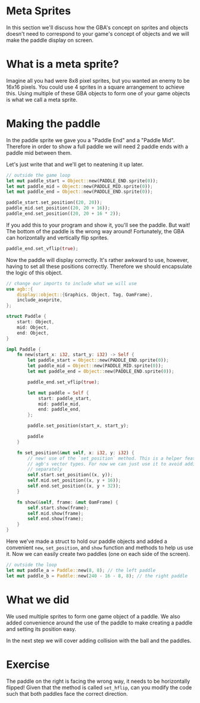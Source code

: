 # Meta Sprites

In this section we'll discuss how the GBA's concept on sprites and objects
doesn't need to correspond to your game's concept of objects and we will make
the paddle display on screen.

# What is a meta sprite?

Imagine all you had were 8x8 pixel sprites, but you wanted an enemy to be 16x16
pixels. You could use 4 sprites in a square arrangement to achieve this. Using
multiple of these GBA objects to form one of your game objects is what we call a
meta sprite.

# Making the paddle

In the paddle sprite we gave you a "Paddle End" and a "Paddle Mid". Therefore in
order to show a full paddle we will need 2 paddle ends with a paddle mid between
them.

Let's just write that and we'll get to neatening it up later.

```rust
// outside the game loop
let mut paddle_start = Object::new(PADDLE_END.sprite(0));
let mut paddle_mid = Object::new(PADDLE_MID.sprite(0));
let mut paddle_end = Object::new(PADDLE_END.sprite(0));

paddle_start.set_position((20, 20));
paddle_mid.set_position((20, 20 + 16));
paddle_end.set_position((20, 20 + 16 * 2));
```

If you add this to your program and show it, you'll see the paddle. But wait! The bottom of
the paddle is the wrong way around! Fortunately, the GBA can horizontally and vertically flip sprites.

```rust
paddle_end.set_vflip(true);
```

Now the paddle will display correctly. It's rather awkward to use, however, having to set all these positions correctly. Therefore we should encapsulate the logic of this object.

```rust
// change our imports to include what we will use
use agb::{
    display::object::{Graphics, Object, Tag, OamFrame},
    include_aseprite,
};

struct Paddle {
    start: Object,
    mid: Object,
    end: Object,
}

impl Paddle {
    fn new(start_x: i32, start_y: i32) -> Self {
        let paddle_start = Object::new(PADDLE_END.sprite(0));
        let paddle_mid = Object::new(PADDLE_MID.sprite(0));
        let mut paddle_end = Object::new(PADDLE_END.sprite(0));

        paddle_end.set_vflip(true);

        let mut paddle = Self {
            start: paddle_start,
            mid: paddle_mid,
            end: paddle_end,
        };

        paddle.set_position(start_x, start_y);

        paddle
    }

    fn set_position(&mut self, x: i32, y: i32) {
        // new! use of the `set_position` method. This is a helper feature using
        // agb's vector types. For now we can just use it to avoid adding them 
        // separately
        self.start.set_position((x, y));
        self.mid.set_position((x, y + 16));
        self.end.set_position((x, y + 32));
    }

    fn show(&self, frame: &mut OamFrame) {
        self.start.show(frame);
        self.mid.show(frame);
        self.end.show(frame);
    }
}
```

Here we've made a struct to hold our paddle objects and added a convenient
`new`, `set_position`, and `show` function and methods to help us use it. Now we
can easily create two paddles (one on each side of the screen).


```rust
// outside the loop
let mut paddle_a = Paddle::new(8, 8); // the left paddle
let mut paddle_b = Paddle::new(240 - 16 - 8, 8); // the right paddle
```

# What we did

We used multiple sprites to form one game object of a paddle. We also added
convenience around the use of the paddle to make creating a paddle and setting
its position easy.

In the next step we will cover adding collision with the ball and the paddles.

# Exercise

The paddle on the right is facing the wrong way, it needs to be horizontally
flipped! Given that the method is called `set_hflip`, can you modify the code
such that both paddles face the correct direction.